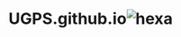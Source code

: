 # UGPS.github.io![hexa](https://user-images.githubusercontent.com/122919964/213197934-4d1b5926-bca4-493e-b858-933869133a03.svg)
